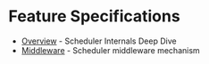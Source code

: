 # Feature Specifications

- [Overview](./spec/scheduler.spec.md) - Scheduler Internals Deep Dive
- [Middleware](./spec/middleware.spec.md) - Scheduler middleware mechanism

